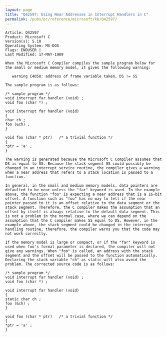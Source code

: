 ```yaml
---
layout: page
title: "Q42597: Using Near Addresses in Interrupt Handlers in C"
permalink: /pubs/pc/reference/microsoft/kb/Q42597/
---
```


	Article: Q42597
	Product: Microsoft C
	Version(s): 5.10
	Operating System: MS-DOS
	Flags: ENDUSER |
	Last Modified: 17-MAY-1989
	
	When the Microsoft C Compiler compiles the sample program below for
	the small or medium memory model, it gives the following warning:
	
	   warning C4058: address of frame variable taken, DS != SS
	
	The sample program is as follows:
	
	/* sample program */
	void interrupt far handler (void) ;
	void foo (char *) ;
	
	void interrupt far handler (void)
	{
	char ch ;
	foo (&ch) ;
	}
	
	void foo (char * ptr)   /* a trivial function */
	{
	*ptr = 'a' ;
	}
	
	The warning is generated because the Microsoft C Compiler assumes that
	DS is equal to SS. Because the stack segment SS could possibly be
	changed in an interrupt service routine, the compiler gives a warning
	when a near address that refers to a stack location is passed to a
	function.
	
	In general, in the small and medium memory models, data pointers are
	defaulted to be near unless the "far" keyword is used. In the example
	above, the function "foo" is expecting a near address that is a 16-bit
	offset. A function such as "foo" has no way to tell if the near
	pointer passed to it is an offset relative to the data segment or the
	stack segment. Therefore, the C compiler makes the assumption that an
	offset by itself is always relative to the default data segment. This
	is not a problem in the normal case, where we can depend on the
	assumption that the C compiler makes SS equal to DS. However, in the
	example above, the stack segment could be changed in the interrupt
	handling routine; therefore, the compiler warns you that the code may
	not work correctly.
	
	If the memory model is large or compact, or if the "far" keyword is
	used when foo's formal parameter is declared, the compiler will not
	give any warnings. When "foo" is called, an address with the stack
	segment and the offset will be passed to the function automatically.
	Declaring the stack variable "ch" as static will also avoid the
	problem. The corrected source code is as follows:
	
	/* sample program */
	void interrupt far handler (void) ;
	void foo (char *) ;
	
	void interrupt far handler (void)
	{
	static char ch ;
	foo (&ch) ;
	}
	
	void foo (char * ptr)   /* a trivial function */
	{
	*ptr = 'a' ;
	}
